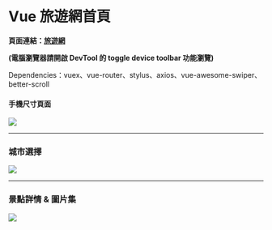 # Vue 旅遊網首頁

**頁面連結：[旅遊網](https://gma201011.github.io/travel/)**

**(電腦瀏覽器請開啟 DevTool 的 toggle device toolbar 功能瀏覽)**

Dependencies：vuex、vue-router、stylus、axios、vue-awesome-swiper、better-scroll


#### 手機尺寸頁面

<img src="https://toni.tw/travel_index.gif">

***

### 城市選擇

<img src="https://www.toni.tw/City.gif">

***

### 景點詳情 & 圖片集

<img src="https://www.toni.tw/detail2.gif">

